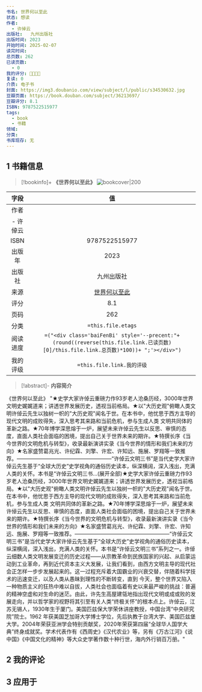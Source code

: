 ```yaml
---
书名: 世界何以至此
状态: 想读
作者:  
  - 许倬云 
出版社:   九州出版社
出版时间: 2023
开始时间: 2025-02-07
读完时间: 
总页数: 262 
已读页数:
  - 0
我的评分: 🌟🌟🌟🌟
复读: 0
介质: 电子书
封面: https://img3.doubanio.com/view/subject/l/public/s34530632.jpg 
豆瓣页面: https://book.douban.com/subject/36213697/ 
豆瓣评分: 8.1 
ISBN: 9787522515977 
tags:
  - book
  - 书籍
领域: 
分类: 
书库现存: 无
---
```

## 1 书籍信息

> [!bookinfo]+ **《世界何以至此》**
> ![bookcover|200](https://img3.doubanio.com/view/subject/l/public/s34530632.jpg)
>
|  字段  |                                                               值                                                                |
| :--: | :----------------------------------------------------------------------------------------------------------------------------: |
|  作者  |                                                           
  - 许倬云                                                           |
| ISBN |                                                            9787522515977                                                            |
| 出版年  |                                                       2023                                                        |
| 出版社  |                                                         九州出版社                                                          |
|  来源  |                                                      [世界何以至此](https://book.douban.com/subject/36213697/)                                                      |
|  评分  |                                                           8.1                                                            |
|  页码  |                                                         262                                                          |
|  分类  |                                                       `=this.file.etags`                                                       |
| 阅读进度 | `=("<div class='baiFenBi' style='--precent:"+ (round((reverse(this.file.link.已读页数)[0]/this.file.link.总页数)*100))+ ";'></div>")` |
| 我的评级 |                                                     `=this.file.link.我的评级`                                                     |

> [!abstract]- **内容简介**
>
《世界何以至此》
"★史学大家许倬云重磅力作93岁老人沧桑历经，3000年世界文明史娓娓道来；讲透世界发展历史，透视当前格局。★以\"大历史观\"俯瞰人类文明许倬云先生以独树一帜的\"大历史观\"闻名于世。在本书中，他忧思于西方主导的现代文明的成败得失，深入思考其来路和当前危机，参与生成人类 文明共同体的革新之路。★70年博学深思熔于一炉，展望未来许倬云先生以反思、审慎的态度，直面人类社会面临的困境，提出自己关于世界未来的期许。★特撰长序《当今世界的文明危机与转型》，收录最新演讲实录《当今世界的情形和我们未来的方向》★名家盛赞葛兆光、许纪霖、刘擎、许宏、许知远、施展、罗翔等一致推荐。——————————————————“许倬云文明三书”是当代史学大家许倬云先生基于“全球大历史”史学视角的通俗历史读本，纵深横阔，深入浅出，充满人类的关怀。本书是“许倬云文明三书...(展开全部)★史学大家许倬云重磅力作93岁老人沧桑历经，3000年世界文明史娓娓道来；讲透世界发展历史，透视当前格局。★以\"大历史观\"俯瞰人类文明许倬云先生以独树一帜的\"大历史观\"闻名于世。在本书中，他忧思于西方主导的现代文明的成败得失，深入思考其来路和当前危机，参与生成人类 文明共同体的革新之路。★70年博学深思熔于一炉，展望未来许倬云先生以反思、审慎的态度，直面人类社会面临的困境，提出自己关于世界未来的期许。★特撰长序《当今世界的文明危机与转型》，收录最新演讲实录《当今世界的情形和我们未来的方向》★名家盛赞葛兆光、许纪霖、刘擎、许宏、许知远、施展、罗翔等一致推荐。——————————————————“许倬云文明三书”是当代史学大家许倬云先生基于“全球大历史”史学视角的通俗历史读本，纵深横阔，深入浅出，充满人类的关怀。本书是“许倬云文明三书”系列之一。许倬云细数人类文明发展变迁的历史过程——从宗教革命到民族国家的兴起、从启蒙运动到工业革命，再到近代资本主义大发展，让我们看到，由西方文明主导的现代社会正怎样一步步发展起来的。这一过程充斥着大国霸业的兴衰交替，伴随着科学技术的迅速变迁，以及人类从愚昧到理性的不断转变，直到 今天，整个世界又陷入一种物质主义的狂热中难以自拔，人类社会也面临着有史以来最严峻的挑战：普遍的精神空虚和对生命的迷茫。由此，许先生高屋建瓴地指出现代文明或成或败的发展走向，并以哲学家的视野将其引至有关人类“终极关怀”的根本点上。许倬云，江苏无锡人，1930年生于厦门。美国匹兹保大学荣休讲座教授，中国台湾“中央研究院”院士。1962 年获美国芝加哥大学博士学位，先后执教于台湾大学、美国匹兹堡大学。2004年荣获亚洲学会特别贡献奖，2020年荣获第四届“全球华人国学大典”终身成就奖。学术代表作有《西周史》《汉代农业》等，另有《万古江河》《说中国》《中国文化的精神》等大众史学著作数十种行世，海内外行销百万册。"


## 2 我的评论

## 3 应用于
